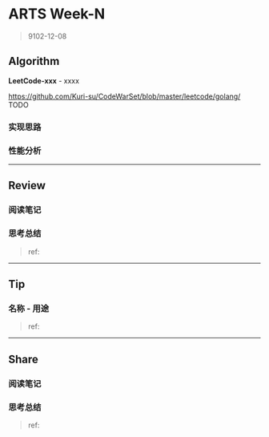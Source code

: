 # ARTS Week-N

> 9102-12-08

## Algorithm

**LeetCode-xxx** - xxxx

https://github.com/Kuri-su/CodeWarSet/blob/master/leetcode/golang/ TODO

### 实现思路

### 性能分析

----

## Review

### 阅读笔记

### 思考总结

> ref:
>
> []()

----

## Tip

### 名称 - 用途


> ref:
>
> []()

----

## Share

### 阅读笔记

### 思考总结

> ref:
>
> []()
